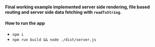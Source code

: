 #### Final working example implemented server side rendering, file based routing and server side data fetching with `readToString`.

#### How to run the app
- `npm i`
- `npm run build && node ./dist/server.js`
